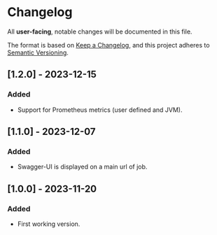 # Changelog
All **user-facing**, notable changes will be documented in this file.

The format is based on [Keep a Changelog](https://keepachangelog.com/en/1.0.0/),
and this project adheres to [Semantic Versioning](https://semver.org/spec/v2.0.0.html).

## [1.2.0] - 2023-12-15
### Added
- Support for Prometheus metrics (user defined and JVM).

## [1.1.0] - 2023-12-07
### Added
- Swagger-UI is displayed on a main url of job.

## [1.0.0] - 2023-11-20
### Added
- First working version.
